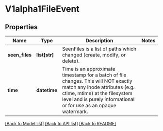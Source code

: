 # V1alpha1FileEvent

## Properties
Name | Type | Description | Notes
------------ | ------------- | ------------- | -------------
**seen_files** | **list[str]** | SeenFiles is a list of paths which changed (create, modify, or delete). | 
**time** | **datetime** | Time is an approximate timestamp for a batch of file changes.  This will NOT exactly match any inode attributes (e.g. ctime, mtime) at the filesystem level and is purely informational or for use as an opaque watermark. | 

[[Back to Model list]](../README.md#documentation-for-models) [[Back to API list]](../README.md#documentation-for-api-endpoints) [[Back to README]](../README.md)


